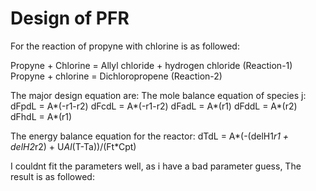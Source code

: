 # Design of PFR
For the reaction of propyne with chlorine is as followed:

Propyne + Chlorine = Allyl chloride + hydrogen chloride (Reaction-1)
Propyne + chlorine = Dichloropropene  (Reaction-2)

The major design equation are:
The mole balance equation of species j:
    dFpdL = A*(-r1-r2)
    dFcdL = A*(-r1-r2)
    dFadL = A*(r1)
    dFddL = A*(r2)
    dFhdL = A*(r1)
    
The energy balance equation for the reactor:
    dTdL = A*(-(delH1*r1 + delH2*r2) + U*Al*(T-Ta))/(Ft*Cpt)

I couldnt fit the parameters well, as i have a bad parameter guess,
The result is as followed:
